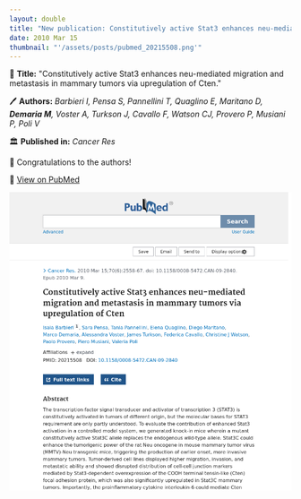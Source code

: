 ```yaml
---
layout: double
title: "New publication: Constitutively active Stat3 enhances neu-mediated migration and metastasis in mammary tumors via upregulation of Cten"
date: 2010 Mar 15
thumbnail: "'/assets/posts/pubmed_20215508.png'"
---
```

📖 <strong>Title:</strong> "Constitutively active Stat3 enhances neu-mediated migration and metastasis in mammary tumors via upregulation of Cten."  

🖊️ <strong>Authors:</strong> <em>Barbieri I, Pensa S, Pannellini T, Quaglino E, Maritano D, <strong>Demaria M</strong>, Voster A, Turkson J, Cavallo F, Watson CJ, Provero P, Musiani P, Poli V</em>  

🏛️ <strong>Published in:</strong> <em>Cancer Res</em>  

🎉 Congratulations to the authors!  

🔗 <a href="https://pubmed.ncbi.nlm.nih.gov/20215508/">View on PubMed</a>  

![Publication Image](/assets/posts/pubmed_20215508.png)
